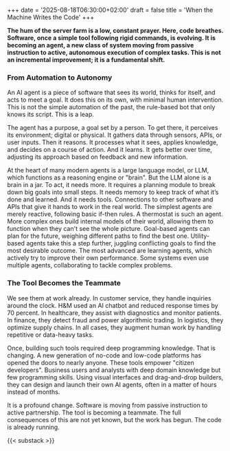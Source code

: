 +++
date = '2025-08-18T06:30:00+02:00'
draft = false
title = 'When the Machine Writes the Code'
+++

**The hum of the server farm is a low, constant prayer. Here, code breathes. Software, once a simple tool following rigid commands, is evolving. It is becoming an agent, a new class of system moving from passive instruction to active, autonomous execution of complex tasks. This is not an incremental improvement; it is a fundamental shift.**

### From Automation to Autonomy

An AI agent is a piece of software that sees its world, thinks for itself, and acts to meet a goal. It does this on its own, with minimal human intervention. This is not the simple automation of the past, the rule-based bot that only knows its script. This is a leap.

The agent has a purpose, a goal set by a person. To get there, it perceives its environment; digital or physical. It gathers data through sensors, APIs, or user inputs. Then it reasons. It processes what it sees, applies knowledge, and decides on a course of action. And it learns. It gets better over time, adjusting its approach based on feedback and new information.

At the heart of many modern agents is a large language model, or LLM, which functions as a reasoning engine or "brain". But the LLM alone is a brain in a jar. To act, it needs more. It requires a planning module to break down big goals into small steps. It needs memory to keep track of what it’s done and learned. And it needs tools. Connections to other software and APIs that give it hands to work in the real world. The simplest agents are merely reactive, following basic if-then rules. A thermostat is such an agent. More complex ones build internal models of their world, allowing them to function when they can't see the whole picture. Goal-based agents can plan for the future, weighing different paths to find the best one. Utility-based agents take this a step further, juggling conflicting goals to find the most desirable outcome. The most advanced are learning agents, which actively try to improve their own performance. Some systems even use multiple agents, collaborating to tackle complex problems.

### The Tool Becomes the Teammate

We see them at work already. In customer service, they handle inquiries around the clock. H&M used an AI chatbot and reduced response times by 70 percent. In healthcare, they assist with diagnostics and monitor patients. In finance, they detect fraud and power algorithmic trading. In logistics, they optimize supply chains. In all cases, they augment human work by handling repetitive or data-heavy tasks.

Once, building such tools required deep programming knowledge. That is changing. A new generation of no-code and low-code platforms has opened the doors to nearly anyone. These tools empower "citizen developers". Business users and analysts with deep domain knowledge but few programming skills. Using visual interfaces and drag-and-drop builders, they can design and launch their own AI agents, often in a matter of hours instead of months.

It is a profound change. Software is moving from passive instruction to active partnership. The tool is becoming a teammate. The full consequences of this are not yet known, but the work has begun. The code is already running.

{{< substack >}}
